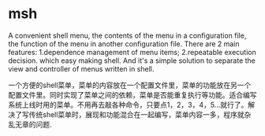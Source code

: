 # msh
A convenient shell menu, the contents of the menu in a configuration file, the function of the menu in another configuration file. There are 2 main features: 1.dependence management of menu items; 2.repeatable execution decision. which easy making shell. And it's a simple solution to separate the view and controller of menus written in shell.


一个方便的shell菜单，菜单的内容放在一个配置文件里，菜单的功能放在另一个配置文件里。同时实现了菜单之间的依赖，菜单是否能重复执行等功能。适合编写系统上线时用的菜单。不用再去敲各种命令，只要点1，2，3，4，5...就行了。解决了写传统shell菜单时，展现和功能混合在一起编写，菜单内容一多，程序就杂乱无章的问题.
